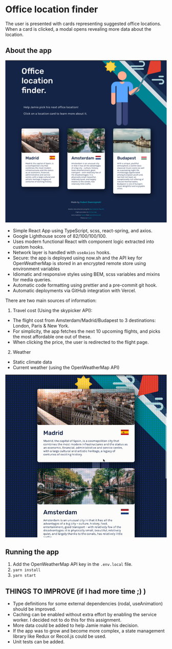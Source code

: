 # Office location finder

The user is presented with cards representing suggested office locations.
When a card is clicked, a modal opens revealing more data about the location.

## About the app

![Screenshot](./public/screenshot.png)

- Simple React App using TypeScript, scss, react-spring, and axios.
- Google Lighthouse score of 82/100/100/100.
- Uses modern functional React with component logic extracted into custom hooks.
- Network layer is handled with `useAxios` hooks.
- Secure: the app is deployed using now.sh and the API key for OpenWeatherMap is stored in an encrypted remote store using environment variables
- Idiomatic and responsive styles using BEM, scss variables and mixins for media queries.
- Automatic code formatting using prettier and a pre-commit git hook.
- Automatic deployments via GitHub integration with Vercel.

There are two main sources of information:

1. Travel cost (Using the skypicker API):

- The flight cost from Amsterdam/Madrid/Budapest to 3 destinations: London, Paris & New York.
- For simplicity, the app fetches the next 10 upcoming flights, and picks the most affordable one out of these.
- When clicking the price, the user is redirected to the flight page.

2. Weather

- Static climate data
- Current weather (using the OpenWeatherMap API)

![animated gif](./public/animation.gif)

## Running the app

1. Add the OpenWeatherMap API key in the `.env.local` file.
2. `yarn install`
3. `yarn start`

## THINGS TO IMPROVE (if I had more time ;) )

- Type definitions for some external dependencies (rodal, useAnimation) should be improved.
- Caching can be enabled without extra effort by enabling the service worker. I decided not to do this for this assignment.
- More data could be added to help Jamie make his decision.
- If the app was to grow and become more complex, a state management library like Redux or Recoil.js could be used.
- Unit tests can be added.
